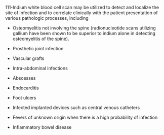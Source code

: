 111-Indium white blood cell scan may be utilized to detect and localize the site of infection and to correlate clinically with the patient presentation of various pathologic processes, including

- Osteomyelitis not involving the spine (radionucleotide scans utilizing gallium have been shown to be superior to indium alone in detecting osteomyelitis of the spine).

- Prosthetic joint infection

- Vascular grafts

- Intra-abdominal infections

- Abscesses

- Endocarditis

- Foot ulcers

- Infected implanted devices such as central venous catheters

- Fevers of unknown origin when there is a high probability of infection

- Inflammatory bowel disease